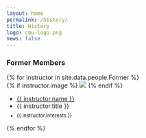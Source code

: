 ```yaml
---
layout: home
permalink: /history/
title: History
logo: cmu-logo.png
news: false
---
```


<h3> Former Members </h3>

<div style="display: inline-block; width:100%">
{% for instructor in site.data.people.Former %}
<div class="instructor-profile-two-col">
{% if instructor.image %}
<a href="{{ instructor.url }}" target="_blank"><img src="{{ instructor.image | prepend: '/assets/img/' | relative_url }}" /></a>
{% endif %}
<ul class="instructor-info">
  <li><a href="{{ instructor.url }}" target="_blank">{{ instructor.name }}</a></li>
  <li>{{ instructor.title }}</li>
  <li style="font-size:smaller; padding-top:5pt">{{ instructor.interests }}</li>
</ul>
</div>
{% endfor %}
</div>
